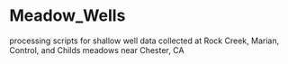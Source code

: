 # Meadow_Wells
 processing scripts for shallow well data collected at Rock Creek, Marian, Control, and Childs meadows near Chester, CA 

